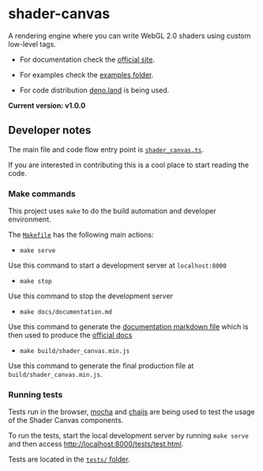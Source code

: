 # shader-canvas

A rendering engine where you can write WebGL 2.0 shaders using custom low-level
tags.

- For documentation check the [official site](http://hugodaniel.com/projects/shader-canvas/).

- For examples check the [examples folder](https://github.com/HugoDaniel/shader_canvas/tree/main/examples).

- For code distribution [deno.land](https://deno.land/x/shader_canvas) is being used.

**Current version: v1.0.0**

## Developer notes

The main file and code flow entry point is [`shader_canvas.ts`](https://github.com/HugoDaniel/shader_canvas/blob/main/shader_canvas.ts).

If you are interested in contributing this is a cool place to start reading the code.

### Make commands

This project uses `make` to do the build automation and developer environment.

The [`Makefile`](https://github.com/HugoDaniel/shader_canvas/blob/main/Makefile)
has the following main actions:

- `make serve`
  
Use this command to start a development server at `localhost:8000`

- `make stop` 

Use this command to stop the development server

- `make docs/documentation.md` 

Use this command to generate the [documentation markdown file](https://github.com/HugoDaniel/shader_canvas/blob/main/docs/documentation.md) which is then used to produce the [official docs](http://hugodaniel.com/projects/shader-canvas/documentation/)

- `make build/shader_canvas.min.js` 

Use this command to generate the final production file at `build/shader_canvas.min.js`.

### Running tests

Tests run in the browser, [mocha](https://mochajs.org/) and
[chaijs](https://www.chaijs.com/) are being used to test the usage of the
Shader Canvas components.

To run the tests, start the local development server by running `make serve` and
then access [http://localhost:8000/tests/test.html](http://localhost:8000/tests/test.html).

Tests are located in the [`tests/` folder](https://github.com/HugoDaniel/shader_canvas/tree/main/tests).
